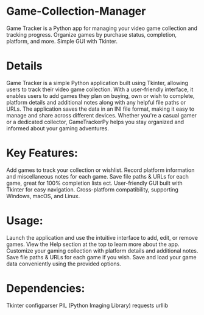 # Game-Collection-Manager
Game Tracker is a Python app for managing your video game collection and tracking progress. Organize games by purchase status, completion, platform, and more. Simple GUI with Tkinter.

# Details
Game Tracker is a simple Python application built using Tkinter, allowing users to track their video game collection. With a user-friendly interface, it enables users to add games they plan on buying, own or wish to complete, platform details and additional notes along with any helpful file paths or URLs. The application saves the data in an INI file format, making it easy to manage and share across different devices. Whether you're a casual gamer or a dedicated collector, GameTrackerPy helps you stay organized and informed about your gaming adventures.

# Key Features:
Add games to track your collection or wishlist.
Record platform information and miscellaneous notes for each game.
Save file paths & URLs for each game, great for 100% completion lists ect.
User-friendly GUI built with Tkinter for easy navigation.
Cross-platform compatibility, supporting Windows, macOS, and Linux.

# Usage:
Launch the application and use the intuitive interface to add, edit, or remove games.
View the Help section at the top to learn more about the app.
Customize your gaming collection with platform details and additional notes.
Save file paths & URLs for each game if you wish.
Save and load your game data conveniently using the provided options.

# Dependencies:
Tkinter
configparser
PIL (Python Imaging Library)
requests
urllib
